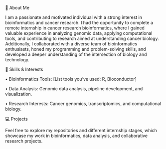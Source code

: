 👋 About Me

I am a passionate and motivated individual with a strong interest in bioinformatics and cancer research. 
I had the opportunity to complete a remote internship in cancer research bioinformatics, where I gained valuable 
experience in analyzing genomic data, applying computational tools, and contributing to research aimed at understanding cancer biology.
Additionally, I collaborated with a diverse team of bioinformatics enthusiasts, honed my programming and problem-solving skills, 
and developed a deeper understanding of the intersection of biology and technology.

🌟 Skills & Interests

• Bioinformatics Tools: [List tools you’ve used: R, Bioconductor]

• Data Analysis: Genomic data analysis, pipeline development, and visualization.

• Research Interests: Cancer genomics, transcriptomics, and computational biology.

💻 Projects

Feel free to explore my repositories and different internship stages, which showcase my work in bioinformatics, data analysis, and collaborative research projects.
